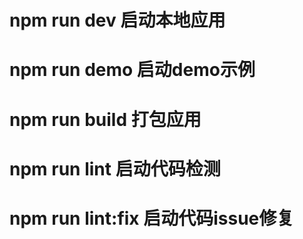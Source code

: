 # npm run dev 启动本地应用
# npm run demo 启动demo示例
# npm run build 打包应用
# npm run lint 启动代码检测
# npm run lint:fix 启动代码issue修复

